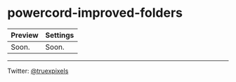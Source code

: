 # powercord-improved-folders

| Preview | Settings |
| ------- | -------- |
| Soon.   | Soon.    |

---

Twitter: [@truexpixels](https://twitter.com/truexpixels)
